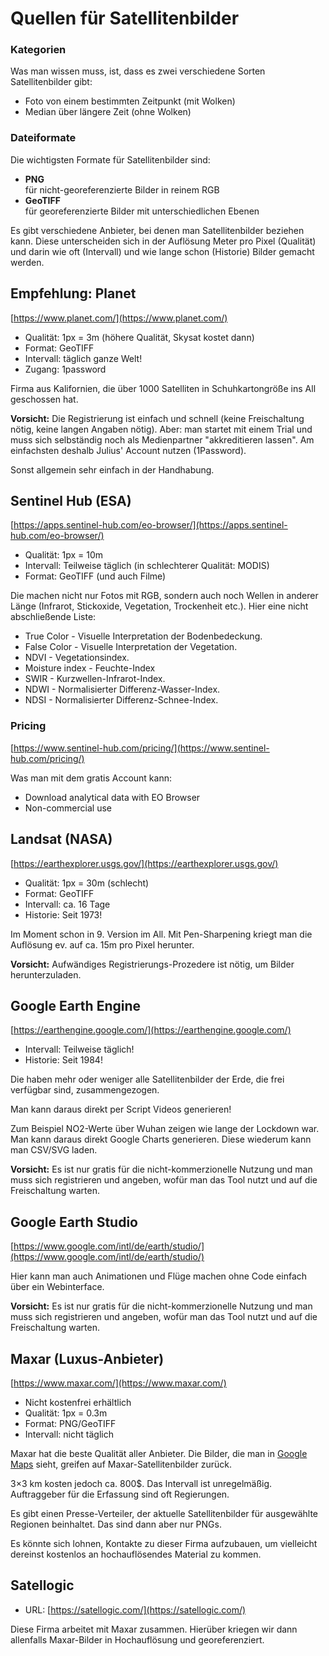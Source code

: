 # Quellen für Satellitenbilder

### Kategorien

Was man wissen muss, ist, dass es zwei verschiedene Sorten Satellitenbilder gibt:

- Foto von einem bestimmten Zeitpunkt (mit Wolken)
- Median über längere Zeit (ohne Wolken)

### Dateiformate

Die wichtigsten Formate für Satellitenbilder sind:

- **PNG**\
  für nicht-georeferenzierte Bilder in reinem RGB
- **GeoTIFF**\
  für georeferenzierte Bilder mit unterschiedlichen Ebenen

Es gibt verschiedene Anbieter, bei denen man Satellitenbilder beziehen kann. Diese unterscheiden sich in der Auflösung Meter pro Pixel (Qualität) und darin wie oft (Intervall) und wie lange schon (Historie) Bilder gemacht werden.

## Empfehlung: Planet

[https://www.planet.com/](https://www.planet.com/)

- Qualität: 1px = 3m (höhere Qualität, Skysat kostet dann)
- Format: GeoTIFF
- Intervall: täglich ganze Welt!
- Zugang: 1password

Firma aus Kalifornien, die über 1000 Satelliten in Schuhkartongröße ins All geschossen hat.

**Vorsicht:** Die Registrierung ist einfach und schnell (keine Freischaltung nötig, keine langen Angaben nötig). Aber: man startet mit einem Trial und muss sich selbständig noch als Medienpartner "akkreditieren lassen". Am einfachsten deshalb Julius' Account nutzen (1Password).

Sonst allgemein sehr einfach in der Handhabung.

## Sentinel Hub (ESA)

[https://apps.sentinel-hub.com/eo-browser/](https://apps.sentinel-hub.com/eo-browser/)

- Qualität: 1px = 10m
- Intervall: Teilweise täglich (in schlechterer Qualität: MODIS)
- Format: GeoTIFF (und auch Filme)

Die machen nicht nur Fotos mit RGB, sondern auch noch Wellen in anderer Länge (Infrarot, Stickoxide, Vegetation, Trockenheit etc.). Hier eine nicht abschließende Liste:

- True Color - Visuelle Interpretation der Bodenbedeckung.
- False Color - Visuelle Interpretation der Vegetation.
- NDVI - Vegetationsindex.
- Moisture index - Feuchte-Index
- SWIR - Kurzwellen-Infrarot-Index.
- NDWI - Normalisierter Differenz-Wasser-Index.
- NDSI - Normalisierter Differenz-Schnee-Index.

### Pricing

[https://www.sentinel-hub.com/pricing/](https://www.sentinel-hub.com/pricing/)

Was man mit dem gratis Account kann:

- Download analytical data with EO Browser
- Non-commercial use

## Landsat (NASA)

[https://earthexplorer.usgs.gov/](https://earthexplorer.usgs.gov/)

- Qualität: 1px = 30m (schlecht)
- Format: GeoTIFF
- Intervall: ca. 16 Tage
- Historie: Seit 1973!

Im Moment schon in 9. Version im All. Mit Pen-Sharpening kriegt man die Auflösung ev. auf ca. 15m pro Pixel herunter.

**Vorsicht:** Aufwändiges Registrierungs-Prozedere ist nötig, um Bilder herunterzuladen.

## Google Earth Engine

[https://earthengine.google.com/](https://earthengine.google.com/)

- Intervall: Teilweise täglich!
- Historie: Seit 1984!

Die haben mehr oder weniger alle Satellitenbilder der Erde, die frei verfügbar sind, zusammengezogen.

Man kann daraus direkt per Script Videos generieren!

Zum Beispiel NO2-Werte über Wuhan zeigen wie lange der Lockdown war. Man kann daraus direkt Google Charts generieren. Diese wiederum kann man CSV/SVG laden.

**Vorsicht:** Es ist nur gratis für die nicht-kommerzionelle Nutzung und man muss sich registrieren und angeben, wofür man das Tool nutzt und auf die Freischaltung warten.

## Google Earth Studio

[https://www.google.com/intl/de/earth/studio/](https://www.google.com/intl/de/earth/studio/)

Hier kann man auch Animationen und Flüge machen ohne Code einfach über ein Webinterface.

**Vorsicht:** Es ist nur gratis für die nicht-kommerzionelle Nutzung und man muss sich registrieren und angeben, wofür man das Tool nutzt und auf die Freischaltung warten.

## Maxar (Luxus-Anbieter)

[https://www.maxar.com/](https://www.maxar.com/)

- Nicht kostenfrei erhältlich
- Qualität: 1px = 0.3m
- Format: PNG/GeoTIFF
- Intervall: nicht täglich

Maxar hat die beste Qualität aller Anbieter. Die Bilder, die man in [Google Maps](https://www.google.com/maps/@53.5553326,10.020701,624m/data=!3m1!1e3) sieht, greifen auf Maxar-Satellitenbilder zurück.

3×3 km kosten jedoch ca. 800$. Das Intervall ist unregelmäßig. Auftraggeber für die Erfassung sind oft Regierungen.

Es gibt einen Presse-Verteiler, der aktuelle Satellitenbilder für ausgewählte Regionen beinhaltet. Das sind dann aber nur PNGs.

Es könnte sich lohnen, Kontakte zu dieser Firma aufzubauen, um vielleicht dereinst kostenlos an hochauflösendes Material zu kommen.

## Satellogic

- URL: [https://satellogic.com/](https://satellogic.com/)

Diese Firma arbeitet mit Maxar zusammen. Hierüber kriegen wir dann allenfalls Maxar-Bilder in Hochauflösung und georeferenziert.
